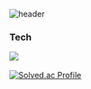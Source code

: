 ![header](https://capsule-render.vercel.app/api?type=wave&color=auto&height=300&section=header&text=Habaek%20Bak&fontSize=90)

<h3>Tech</h3>
<img src="https://img.shields.io/badge/Python-3766AB?style=flat-square&logo=Python&logoColor=white"/></a>&nbsp

[![Solved.ac Profile](http://mazassumnida.wtf/api/v2/generate_badge?boj=hazo)](https://solved.ac/hazo/)
